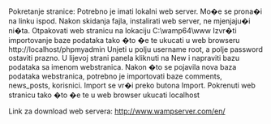 Pokretanje stranice:
Potrebno je imati lokalni web server. Mo�e se prona�i na linku ispod. Nakon skidanja fajla, instalirati web server, ne mjenjaju�i ni�ta. Otpakovati web stranicu na lokaciju C:\wamp64\www
Izvr�ti importovanje baze podataka tako �to �e te ukucati u web browseru http://localhost/phpmyadmin
Unjeti u polju username root, a  polje password ostaviti prazno. U lijevoj strani panela kliknuti na New i napraviti bazu podataka sa imenom webstranica. Nakon �to se pojavila nova baza podataka webstranica, potrebno je importovati baze comments, news_posts, korisnici. Import se vr�i preko butona Import.
Pokrenuti web stranicu tako �to �e te u web browser ukucati localhost


Link za download web servera:
http://www.wampserver.com/en/
